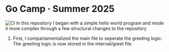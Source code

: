 # Go Camp · Summer 2025



![CI](https://github.com/A-Random-Person-From-Earth/Week1/workflows/CI/badge.svg)
In this repository I began with a simple hello world program and mode it more complex through a few structural changes to the repository

1. First, I compartamentalized the main file to seperate the greeting logic.  The greeting logic is now stored in the internal/greet file.

